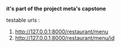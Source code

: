 **it's part of the project meta's capstone**

testable urls :

1. http://127.0.0.1:8000/restaurant/menu
2. http://127.0.0.1:8000/restaurant/menu/id